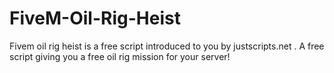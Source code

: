 # FiveM-Oil-Rig-Heist
Fivem oil rig heist is a free script introduced to you by justscripts.net . A free script giving you a free oil rig mission for your server!
